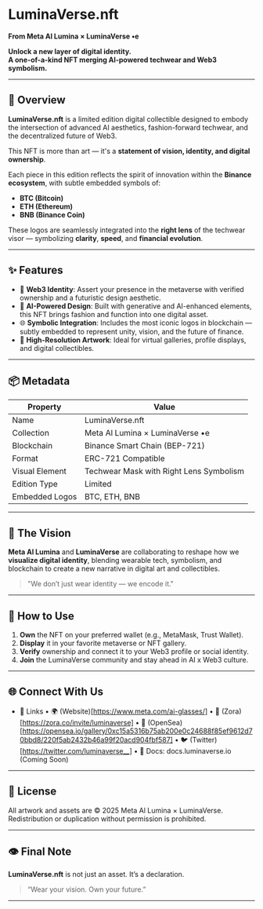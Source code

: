 # LuminaVerse.nft

**From Meta Al Lumina × LuminaVerse •e**

**Unlock a new layer of digital identity.**  
**A one-of-a-kind NFT merging AI-powered techwear and Web3 symbolism.**

---

## 🔮 Overview

**LuminaVerse.nft** is a limited edition digital collectible designed to embody the intersection of advanced AI aesthetics, fashion-forward techwear, and the decentralized future of Web3.

This NFT is more than art — it's a **statement of vision, identity, and digital ownership**.

Each piece in this edition reflects the spirit of innovation within the **Binance ecosystem**, with subtle embedded symbols of:

- **BTC (Bitcoin)**  
- **ETH (Ethereum)**  
- **BNB (Binance Coin)**  

These logos are seamlessly integrated into the **right lens** of the techwear visor — symbolizing **clarity**, **speed**, and **financial evolution**.

---

## ✨ Features

- 🔗 **Web3 Identity**: Assert your presence in the metaverse with verified ownership and a futuristic design aesthetic.
- 🧠 **AI-Powered Design**: Built with generative and AI-enhanced elements, this NFT brings fashion and function into one digital asset.
- 🌐 **Symbolic Integration**: Includes the most iconic logos in blockchain — subtly embedded to represent unity, vision, and the future of finance.
- 📸 **High-Resolution Artwork**: Ideal for virtual galleries, profile displays, and digital collectibles.

---

## 📦 Metadata

| Property       | Value                            |
|----------------|----------------------------------|
| Name           | LuminaVerse.nft                  |
| Collection     | Meta Al Lumina × LuminaVerse •e  |
| Blockchain     | Binance Smart Chain (BEP-721)    |
| Format         | ERC-721 Compatible               |
| Visual Element | Techwear Mask with Right Lens Symbolism |
| Edition Type   | Limited                          |
| Embedded Logos | BTC, ETH, BNB                    |

---

## 🧬 The Vision

**Meta Al Lumina** and **LuminaVerse** are collaborating to reshape how we **visualize digital identity**, blending wearable tech, symbolism, and blockchain to create a new narrative in digital art and collectibles.

> "We don’t just wear identity — we encode it."

---

## 🚀 How to Use

1. **Own** the NFT on your preferred wallet (e.g., MetaMask, Trust Wallet).
2. **Display** it in your favorite metaverse or NFT gallery.
3. **Verify** ownership and connect it to your Web3 profile or social identity.
4. **Join** the LuminaVerse community and stay ahead in AI x Web3 culture.

---

## 🌐 Connect With Us

- 🔗 Links
	•	🌍 (Website)[https://www.meta.com/ai-glasses/]
	•	🥏 (Zora)[https://zora.co/invite/luminaverse]
	•	🪼 (OpenSea)[https://opensea.io/gallery/0xc15a5316b75ab200e0c24688f85ef9612d70bbd8/220f5ab2432b46a99f20acd904fbf587]
	•	🐦 (Twitter)[https://twitter.com/luminaverse__]
	•	📄 Docs: docs.luminaverse.io (Coming Soon)
---

## 📜 License

All artwork and assets are © 2025 Meta Al Lumina × LuminaVerse.  
Redistribution or duplication without permission is prohibited.

---

## 👁 Final Note

**LuminaVerse.nft** is not just an asset. It’s a declaration.

> “Wear your vision. Own your future.”

---
